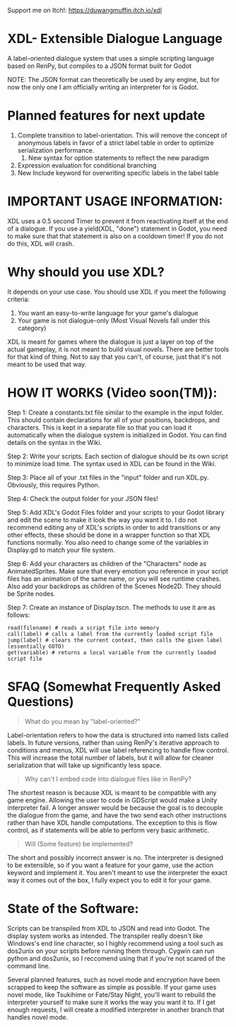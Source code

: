 Support me on Itch!: https://duwangmuffin.itch.io/xdl
# XDL- Extensible Dialogue Language
A label-oriented dialogue system that uses a simple scripting language based on RenPy, but compiles to a JSON format built for Godot

NOTE: The JSON format can theoretically be used by any engine, but for now the only one I am officially writing an interpreter for is Godot.

# Planned features for next update
1) Complete transition to label-orientation. This will remove the concept of anonymous labels in favor of a strict label table in order to optimize serialization performance.
    1) New syntax for option statements to reflect the new paradigm
2) Expression evaluation for conditional branching
3) New Include keyword for overwriting specific labels in the label table

# IMPORTANT USAGE INFORMATION:
XDL uses a 0.5 second Timer to prevent it from reactivating itself at the end of a dialogue. If you use a yield(XDL, "done") statement in Godot, you need to make sure that that statement is also on a cooldown timer! If you do not do this, XDL will crash.

# Why should you use XDL?
It depends on your use case. You should use XDL if you meet the following criteria:
1) You want an easy-to-write language for your game's dialogue
2) Your game is not dialogue-only (Most Visual Novels fall under this category)

XDL is meant for games where the dialogue is just a layer on top of the actual gameplay, it is not meant to build visual novels. There are better tools for that kind of thing. Not to say that you can't, of course, just that it's not meant to be used that way.
  
# HOW IT WORKS (Video soon(TM)):

Step 1: Create a constants.txt file similar to the example in the input folder. This should contain declarations for all of your positions, backdrops, and characters. This is kept in a separate file so that you can load it automatically when the dialogue system is initialized in Godot. You can find details on the syntax in the Wiki.

Step 2: Write your scripts. Each section of dialogue should be its own script to minimize load time. The syntax used in XDL can be found in the Wiki.

Step 3: Place all of your .txt files in the "input" folder and run XDL.py. Obviously, this requires Python.

Step 4: Check the output folder for your JSON files!

Step 5: Add XDL's Godot Files folder and your scripts to your Godot library and edit the scene to make it look the way you want it to. I do not recommend editing any of XDL's scripts in order to add transitions or any other effects, these should be done in a wrapper function so that XDL functions normally. You also need to change some of the variables in Display.gd to match your file system.

Step 6: Add your characters as children of the "Characters" node as AnimatedSprites. Make sure that every emotion you reference in your script files has an animation of the same name, or you will see runtime crashes. Also add your backdrops as children of the Scenes Node2D. They should be Sprite nodes.

Step 7: Create an instance of Display.tscn. The methods to use it are as follows:
```
read(filename) # reads a script file into memory
call(label) # calls a label from the currently loaded script file
jump(label) # clears the current context, then calls the given label (essentially GOTO)
get(variable) # returns a local variable from the currently loaded script file
```

# SFAQ (Somewhat Frequently Asked Questions)
> What do you mean by "label-oriented?"

Label-orientation refers to how the data is structured into named lists called labels. In future versions, rather than using RenPy's iterative approach to conditions and menus, XDL will use label referencing to handle flow control. This will increase the total number of labels, but it will allow for cleaner serialization that will take up significantly less space.

> Why can't I embed code into dialogue files like in RenPy?

The shortest reason is because XDL is meant to be compatible with any game engine. Allowing the user to code in GDScript would make a Unity interpreter fail. A longer answer would be because the goal is to decouple the dialogue from the game, and have the two send each other instructions rather than have XDL handle computations. The exception to this is flow control, as if statements will be able to perform very basic arithmetic.

> Will (Some feature) be implemented?
  
The short and possibly incorrect answer is no. The interpreter is designed to be extensible, so if you want a feature for your game, use the action keyword and implement it. You aren't meant to use the interpreter the exact way it comes out of the box, I fully expect you to edit it for your game.

# State of the Software:

Scripts can be transpiled from XDL to JSON and read into Godot. The display system works as intended. The transpiler really doesn't like Windows's end line character, so I highly recommend using a tool such as dos2unix on your scripts before running them through. Cygwin can run python and dos2unix, so I reccomend using that if you're not scared of the command line.

Several planned features, such as novel mode and encryption have been scrapped to keep the software as simple as possible. If your game uses novel mode, like Tsukihime or Fate/Stay Night, you'll want to rebuild the interpreter yourself to make sure it works the way you want it to. If I get enough requests, I will create a modified interpreter in another branch that handles novel mode.
